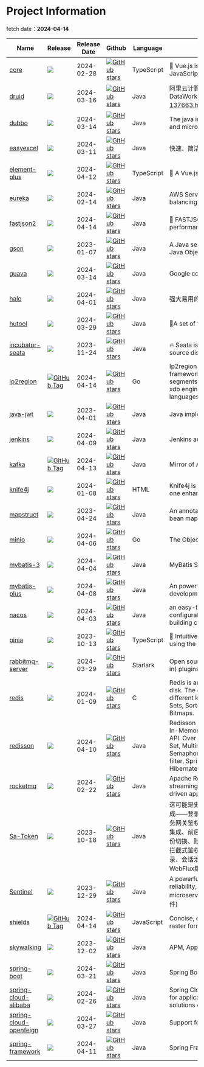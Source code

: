 # Project Information

fetch date：**2024-04-14**

| Name                |    Release    |   Release Date    |    Github      |    Language      | description                                                                            |
|---------------------|---------------|-------------------|----------------|----------------|----------------------------------------------------------------------------------------|
|[core](https://vuejs.org/) |[![](https://img.shields.io/badge/core-3.4.21-green.svg)](https://github.com/vuejs/core/releases)| 2024-02-28|[![GitHub stars](https://img.shields.io/github/stars/vuejs/core)](https://github.com/vuejs/core)|TypeScript| <div style="width: 300pt">🖖 Vue.js is a progressive, incrementally-adoptable JavaScript framework for building UI on the web.</div> |
|[druid](https://github.com/alibaba/druid/wiki) |[![](https://img.shields.io/badge/druid-1.2.22-green.svg)](https://github.com/alibaba/druid/releases)| 2024-03-16|[![GitHub stars](https://img.shields.io/github/stars/alibaba/druid)](https://github.com/alibaba/druid)|Java| <div style="width: 300pt">阿里云计算平台DataWorks(https://help.aliyun.com/document_detail/137663.html) 团队出品，为监控而生的数据库连接池</div> |
|[dubbo](https://dubbo.apache.org/) |[![](https://img.shields.io/badge/dubbo-3.3.0--beta-green.svg)](https://github.com/apache/dubbo/releases)| 2024-03-14|[![GitHub stars](https://img.shields.io/github/stars/apache/dubbo)](https://github.com/apache/dubbo)|Java| <div style="width: 300pt">The java implementation of Apache Dubbo. An RPC and microservice framework.</div> |
|[easyexcel](https://easyexcel.opensource.alibaba.com) |[![](https://img.shields.io/badge/easyexcel-3.3.4-green.svg)](https://github.com/alibaba/easyexcel/releases)| 2024-03-11|[![GitHub stars](https://img.shields.io/github/stars/alibaba/easyexcel)](https://github.com/alibaba/easyexcel)|Java| <div style="width: 300pt">快速、简洁、解决大文件内存溢出的java处理Excel工具</div> |
|[element-plus](https://element-plus.org) |[![](https://img.shields.io/badge/element--plus-2.7.0-green.svg)](https://github.com/element-plus/element-plus/releases)| 2024-04-12|[![GitHub stars](https://img.shields.io/github/stars/element-plus/element-plus)](https://github.com/element-plus/element-plus)|TypeScript| <div style="width: 300pt">🎉 A Vue.js 3 UI Library made by Element team</div> |
|[eureka](https://github.com/Netflix/eureka) |[![](https://img.shields.io/badge/eureka-2.0.2-green.svg)](https://github.com/Netflix/eureka/releases)| 2024-02-14|[![GitHub stars](https://img.shields.io/github/stars/Netflix/eureka)](https://github.com/Netflix/eureka)|Java| <div style="width: 300pt">AWS Service registry for resilient mid-tier load balancing and failover.</div> |
|[fastjson2](https://github.com/alibaba/fastjson2) |[![](https://img.shields.io/badge/fastjson2-2.0.49-green.svg)](https://github.com/alibaba/fastjson2/releases)| 2024-04-14|[![GitHub stars](https://img.shields.io/github/stars/alibaba/fastjson2)](https://github.com/alibaba/fastjson2)|Java| <div style="width: 300pt">🚄 FASTJSON2 is a Java JSON  library with excellent performance.</div> |
|[gson](https://github.com/google/gson) |[![](https://img.shields.io/badge/gson-2.10.1-green.svg)](https://github.com/google/gson/releases)| 2023-01-07|[![GitHub stars](https://img.shields.io/github/stars/google/gson)](https://github.com/google/gson)|Java| <div style="width: 300pt">A Java serialization/deserialization library to convert Java Objects into JSON and back</div> |
|[guava](https://github.com/google/guava) |[![](https://img.shields.io/badge/guava-33.1.0-green.svg)](https://github.com/google/guava/releases)| 2024-03-14|[![GitHub stars](https://img.shields.io/github/stars/google/guava)](https://github.com/google/guava)|Java| <div style="width: 300pt">Google core libraries for Java</div> |
|[halo](https://www.halo.run) |[![](https://img.shields.io/badge/halo-2.14.0-green.svg)](https://github.com/halo-dev/halo/releases)| 2024-04-01|[![GitHub stars](https://img.shields.io/github/stars/halo-dev/halo)](https://github.com/halo-dev/halo)|Java| <div style="width: 300pt">强大易用的开源建站工具。</div> |
|[hutool](https://hutool.cn/) |[![](https://img.shields.io/badge/hutool-5.8.27-green.svg)](https://github.com/dromara/hutool/releases)| 2024-03-29|[![GitHub stars](https://img.shields.io/github/stars/dromara/hutool)](https://github.com/dromara/hutool)|Java| <div style="width: 300pt">🍬A set of tools that keep Java sweet.</div> |
|[incubator-seata](https://seata.apache.org/) |[![](https://img.shields.io/badge/incubator--seata-2.0.0-green.svg)](https://github.com/apache/incubator-seata/releases)| 2023-11-24|[![GitHub stars](https://img.shields.io/github/stars/apache/incubator-seata)](https://github.com/apache/incubator-seata)|Java| <div style="width: 300pt">:fire: Seata is an easy-to-use, high-performance, open source distributed transaction solution.</div> |
|[ip2region](https://github.com/lionsoul2014/ip2region) |[![GitHub Tag](https://img.shields.io/github/v/tag/lionsoul2014/ip2region?sort=date)](https://github.com/lionsoul2014/ip2region/tags)| 2024-04-14|[![GitHub stars](https://img.shields.io/github/stars/lionsoul2014/ip2region)](https://github.com/lionsoul2014/ip2region)|Go| <div style="width: 300pt">Ip2region (2.0 - xdb) is a offline IP address manager framework and locator, support billions of data segments, ten microsecond searching performance. xdb engine implementation for many programming languages</div> |
|[java-jwt](https://github.com/auth0/java-jwt) |[![](https://img.shields.io/badge/java--jwt-4.4.0-green.svg)](https://github.com/auth0/java-jwt/releases)| 2023-04-01|[![GitHub stars](https://img.shields.io/github/stars/auth0/java-jwt)](https://github.com/auth0/java-jwt)|Java| <div style="width: 300pt">Java implementation of JSON Web Token (JWT)</div> |
|[jenkins](https://www.jenkins.io) |[![](https://img.shields.io/badge/jenkins-2.453-green.svg)](https://github.com/jenkinsci/jenkins/releases)| 2024-04-09|[![GitHub stars](https://img.shields.io/github/stars/jenkinsci/jenkins)](https://github.com/jenkinsci/jenkins)|Java| <div style="width: 300pt">Jenkins automation server</div> |
|[kafka](https://github.com/apache/kafka) |[![GitHub Tag](https://img.shields.io/github/v/tag/apache/kafka?sort=date)](https://github.com/apache/kafka/tags)| 2024-04-13|[![GitHub stars](https://img.shields.io/github/stars/apache/kafka)](https://github.com/apache/kafka)|Java| <div style="width: 300pt">Mirror of Apache Kafka</div> |
|[knife4j](https://doc.xiaominfo.com) |[![](https://img.shields.io/badge/knife4j-4.5.0-green.svg)](https://github.com/xiaoymin/knife4j/releases)| 2024-01-08|[![GitHub stars](https://img.shields.io/github/stars/xiaoymin/knife4j)](https://github.com/xiaoymin/knife4j)|HTML| <div style="width: 300pt">Knife4j is a set of Swagger2 and OpenAPI3 All-in-one enhancement solution</div> |
|[mapstruct](https://mapstruct.org/) |[![](https://img.shields.io/badge/mapstruct-1.5.5-green.svg)](https://github.com/mapstruct/mapstruct/releases)| 2023-04-24|[![GitHub stars](https://img.shields.io/github/stars/mapstruct/mapstruct)](https://github.com/mapstruct/mapstruct)|Java| <div style="width: 300pt">An annotation processor for generating type-safe bean mappers</div> |
|[minio](https://min.io/download) |[![](https://img.shields.io/badge/minio-RELEASE.2024--04--06T05--26--02Z-green.svg)](https://github.com/minio/minio/releases)| 2024-04-06|[![GitHub stars](https://img.shields.io/github/stars/minio/minio)](https://github.com/minio/minio)|Go| <div style="width: 300pt">The Object Store for AI Data Infrastructure</div> |
|[mybatis-3](http://mybatis.github.io/mybatis-3/) |[![](https://img.shields.io/badge/mybatis--3-3.5.16-green.svg)](https://github.com/mybatis/mybatis-3/releases)| 2024-04-04|[![GitHub stars](https://img.shields.io/github/stars/mybatis/mybatis-3)](https://github.com/mybatis/mybatis-3)|Java| <div style="width: 300pt">MyBatis SQL mapper framework for Java</div> |
|[mybatis-plus](https://baomidou.com) |[![](https://img.shields.io/badge/mybatis--plus-3.5.6-green.svg)](https://github.com/baomidou/mybatis-plus/releases)| 2024-04-08|[![GitHub stars](https://img.shields.io/github/stars/baomidou/mybatis-plus)](https://github.com/baomidou/mybatis-plus)|Java| <div style="width: 300pt">An powerful enhanced toolkit of MyBatis for simplify development</div> |
|[nacos](https://nacos.io) |[![](https://img.shields.io/badge/nacos-2.3.2-green.svg)](https://github.com/alibaba/nacos/releases)| 2024-04-03|[![GitHub stars](https://img.shields.io/github/stars/alibaba/nacos)](https://github.com/alibaba/nacos)|Java| <div style="width: 300pt">an easy-to-use dynamic service discovery, configuration and service management platform for building cloud native applications.</div> |
|[pinia](https://pinia.vuejs.org) |[![](https://img.shields.io/badge/pinia-2.1.7-green.svg)](https://github.com/vuejs/pinia/releases)| 2023-10-13|[![GitHub stars](https://img.shields.io/github/stars/vuejs/pinia)](https://github.com/vuejs/pinia)|TypeScript| <div style="width: 300pt">🍍 Intuitive, type safe, light and flexible Store for Vue using the composition api with DevTools support</div> |
|[rabbitmq-server](https://www.rabbitmq.com/) |[![](https://img.shields.io/badge/rabbitmq--server-3.13.1-green.svg)](https://github.com/rabbitmq/rabbitmq-server/releases)| 2024-03-29|[![GitHub stars](https://img.shields.io/github/stars/rabbitmq/rabbitmq-server)](https://github.com/rabbitmq/rabbitmq-server)|Starlark| <div style="width: 300pt">Open source RabbitMQ: core server and tier 1 (built-in) plugins</div> |
|[redis](http://redis.io) |[![](https://img.shields.io/badge/redis-7.2.4-green.svg)](https://github.com/redis/redis/releases)| 2024-01-09|[![GitHub stars](https://img.shields.io/github/stars/redis/redis)](https://github.com/redis/redis)|C| <div style="width: 300pt">Redis is an in-memory database that persists on disk. The data model is key-value, but many different kind of values are supported: Strings, Lists, Sets, Sorted Sets, Hashes, Streams, HyperLogLogs, Bitmaps.</div> |
|[redisson](https://redisson.pro) |[![](https://img.shields.io/badge/redisson-3.28.0-green.svg)](https://github.com/redisson/redisson/releases)| 2024-04-10|[![GitHub stars](https://img.shields.io/github/stars/redisson/redisson)](https://github.com/redisson/redisson)|Java| <div style="width: 300pt">Redisson - Easy Redis Java client with features of In-Memory Data Grid. Sync/Async/RxJava/Reactive API. Over 50 Redis based Java objects and services: Set, Multimap, SortedSet, Map, List, Queue, Deque, Semaphore, Lock, AtomicLong, Map Reduce, Bloom filter, Spring Cache, Tomcat, Scheduler, JCache API, Hibernate, RPC, local cache ...</div> |
|[rocketmq](https://rocketmq.apache.org/) |[![](https://img.shields.io/badge/rocketmq-4.9.8-green.svg)](https://github.com/apache/rocketmq/releases)| 2024-02-22|[![GitHub stars](https://img.shields.io/github/stars/apache/rocketmq)](https://github.com/apache/rocketmq)|Java| <div style="width: 300pt">Apache RocketMQ is a cloud native messaging and streaming platform, making it simple to build event-driven applications.</div> |
|[Sa-Token](https://sa-token.cc) |[![](https://img.shields.io/badge/Sa--Token-1.37.0-green.svg)](https://github.com/dromara/Sa-Token/releases)| 2023-10-18|[![GitHub stars](https://img.shields.io/github/stars/dromara/Sa-Token)](https://github.com/dromara/Sa-Token)|Java| <div style="width: 300pt">这可能是史上功能最全的Java权限认证框架！目前已集成——登录认证、权限认证、分布式Session会话、微服务网关鉴权、单点登录、OAuth2.0、踢人下线、Redis集成、前后台分离、记住我模式、模拟他人账号、临时身份切换、账号封禁、多账号认证体系、注解式鉴权、路由拦截式鉴权、花式token生成、自动续签、同端互斥登录、会话治理、密码加密、jwt集成、Spring集成、WebFlux集成...</div> |
|[Sentinel](https://sentinelguard.io/) |[![](https://img.shields.io/badge/Sentinel-1.8.7-green.svg)](https://github.com/alibaba/Sentinel/releases)| 2023-12-29|[![GitHub stars](https://img.shields.io/github/stars/alibaba/Sentinel)](https://github.com/alibaba/Sentinel)|Java| <div style="width: 300pt">A powerful flow control component enabling reliability, resilience and monitoring for microservices. (面向云原生微服务的高可用流控防护组件)</div> |
|[shields](https://shields.io) |[![GitHub Tag](https://img.shields.io/github/v/tag/badges/shields?sort=date)](https://github.com/badges/shields/tags)| 2024-04-14|[![GitHub stars](https://img.shields.io/github/stars/badges/shields)](https://github.com/badges/shields)|JavaScript| <div style="width: 300pt">Concise, consistent, and legible badges in SVG and raster format</div> |
|[skywalking](https://skywalking.apache.org/) |[![](https://img.shields.io/badge/skywalking-9.7.0-green.svg)](https://github.com/apache/skywalking/releases)| 2023-12-02|[![GitHub stars](https://img.shields.io/github/stars/apache/skywalking)](https://github.com/apache/skywalking)|Java| <div style="width: 300pt">APM, Application Performance Monitoring System</div> |
|[spring-boot](https://spring.io/projects/spring-boot) |[![](https://img.shields.io/badge/spring--boot-3.2.4-green.svg)](https://github.com/spring-projects/spring-boot/releases)| 2024-03-21|[![GitHub stars](https://img.shields.io/github/stars/spring-projects/spring-boot)](https://github.com/spring-projects/spring-boot)|Java| <div style="width: 300pt">Spring Boot</div> |
|[spring-cloud-alibaba](https://sca.aliyun.com) |[![](https://img.shields.io/badge/spring--cloud--alibaba-2023.0.0-green.svg)](https://github.com/alibaba/spring-cloud-alibaba/releases)| 2024-02-26|[![GitHub stars](https://img.shields.io/github/stars/alibaba/spring-cloud-alibaba)](https://github.com/alibaba/spring-cloud-alibaba)|Java| <div style="width: 300pt">Spring Cloud Alibaba provides a one-stop solution for application development for the distributed solutions of Alibaba middleware.</div> |
|[spring-cloud-openfeign](https://github.com/spring-cloud/spring-cloud-openfeign) |[![](https://img.shields.io/badge/spring--cloud--openfeign-4.1.1-green.svg)](https://github.com/spring-cloud/spring-cloud-openfeign/releases)| 2024-03-27|[![GitHub stars](https://img.shields.io/github/stars/spring-cloud/spring-cloud-openfeign)](https://github.com/spring-cloud/spring-cloud-openfeign)|Java| <div style="width: 300pt">Support for using OpenFeign in Spring Cloud apps</div> |
|[spring-framework](https://spring.io/projects/spring-framework) |[![](https://img.shields.io/badge/spring--framework-6.1.6-green.svg)](https://github.com/spring-projects/spring-framework/releases)| 2024-04-11|[![GitHub stars](https://img.shields.io/github/stars/spring-projects/spring-framework)](https://github.com/spring-projects/spring-framework)|Java| <div style="width: 300pt">Spring Framework</div> |

